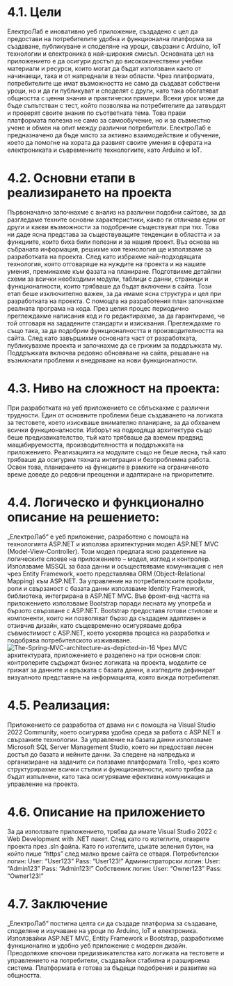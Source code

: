 # 4.1. Цели
ЕлектроЛаб е иновативно уеб приложение, създадено с цел да предостави на потребителите удобна и функционална платформа за създаване, публикуване и споделяне на уроци, свързани с Arduino, IoT технологии и електроника в най-широкия смисъл. Основната цел на приложението е да осигури достъп до висококачествени учебни материали и ресурси, които могат да бъдат използвани както от начинаещи, така и от напреднали в тези области.
Чрез платформата, потребителите ще имат възможността не само да създават собствени уроци, но и да ги публикуват и споделят с други, като така обогатяват общността с ценни знания и практически примери. Всеки урок може да бъде съпътстван с тест, който позволява на потребителите да затвърдят и проверят своите знания по съответната тема. Това прави платформата полезна не само за самообучение, но и за съвместно учене и обмен на опит между различни потребители.
ЕлектроЛаб е предназначено да бъде място за активно взаимодействие и обучение, което да помогне на хората да развият своите умения в сферата на електрониката и съвременните технологиите, като Arduino и IoT.
# 4.2. Основни етапи в реализирането на проекта
Първоначално започнахме с анализ на различни подобни сайтове, за да разгледаме техните основни характеристики, какво ги отличава едни от други и какви възможности за подобрение съществуват при тях. Това ни даде ясна представа за съществуващите тенденции в областта и за функциите, които биха били полезни и за нашия проект. Въз основа на събраната информация, решихме коя технология ще използваме за разработката на проекта.
След като избрахме най-подходящата технология, която отговаряше на нуждите на проекта и на нашите умения, преминахме към фазата на планиране. Подготвихме детайлни схеми за всички необходими модули, таблици с данни, страници и функционалности, които трябваше да бъдат включени в сайта. Този етап беше изключително важен, за да имаме ясна структура и цел при разработката на проекта.
С помощта на разработения план започнахме реалната програма на кода. През целия процес периодично преглеждахме написания код и го редактирахме, за да гарантираме, че той отговаря на зададените стандарти и изисквания. Преглеждахме го също така, за да подобрим функционалността и производителността на сайта.
След като завършихме основната част от разработката, публикувахме проекта и започнахме да се грижим за поддръжката му. Поддръжката включва редовно обновяване на сайта, решаване на възникнали проблеми и внедряване на нови функционалности.
# 4.3. Ниво на сложност на проекта:
При разработката на уеб приложението се сблъскахме с различни трудности. Един от основните проблеми беше създаването на логиката за тестовете, което изискваше внимателно планиране, за да обхванем всички функционалности. Изборът на подходяща архитектура също беше предизвикателство, тъй като трябваше да вземем предвид мащабируемостта, производителността и поддръжката на приложението. Реализацията на модулите също не беше лесна, тъй като трябваше да осигурим тяхната интеграция и безпроблемна работа. Освен това, планирането на функциите в рамките на ограниченото време доведе до редовни преоценки и адаптиране на приоритетите.
# 4.4. Логическо и функционално описание на решението:
„ЕлектроЛаб“ е уеб приложение, разработено с помощта на технологията ASP.NET и използва архитектурния модел ASP.NET MVC (Model-View-Controller). Този модел предлага ясно разделение на логическите слоеве на приложението – модел, изглед и контролер. Използваме MSSQL за база данни и осъществяваме комуникация с нея чрез Entity Framework, което представлява ORM (Object-Relational Mapping) към ASP.NET. За управление на потребителските профили, роли и свързаност с базата данни използваме Identity Framework, библиотека, интегрирана в ASP.NET MVC. Във фронт-енд частта на приложението използваме Bootstrap поради лесната му употреба и бързото свързване с ASP.NET. Bootstrap предоставя готови стилове и компоненти, които ни позволяват бързо да създадем адаптивен и отзивчив дизайн, като същевременно осигуряваме добра съвместимост с ASP.NET, което ускорява процеса на разработка и подобрява потребителското изживяване.
![The-Spring-MVC-architecture-as-depicted-in-16](https://github.com/user-attachments/assets/459b67fc-7cec-4875-80ae-ca009c372b5f)
Чрез MVC архитектурата, приложението е разделено на три основни слоя: контролерите съдържат бизнес логиката на проекта, моделите се грижат за данните и връзката с базата данни, а изгледите дефинират визуалното представяне на информацията, която вижда потребителят.
# 4.5. Реализация:
Приложението се разработва от двама ни с помощта на Visual Studio 2022 Community, което осигурява удобна среда за работа с ASP.NET и свързаните технологии. За управление на базата данни използваме Microsoft SQL Server Management Studio, което ни предоставя лесен достъп до базата и нейните данни. За следене на напредъка и организиране на задачите си ползваме платформата Trello, чрез която структурирахме всички стъпки и функционалности, които трябва да бъдат изпълнени, като така осигуряваме ефективна комуникация и управление на проекта.
# 4.6. Описание на приложението
За да използвате приложението, трябва да имате Visual Studio 2022 с Web Development with .NET пакет. След като го изтеглите, отваряте проекта през .sln файла. Като го изтеглите, цъкате зеления бутон, на който пише “https” след малко време сайта се отваря. 
Потребителски логин:
User: “User123”
Pass: “User123!”
Администраторски логин:
User: “Admin123”
Pass: “Admin123!”
Собственик логин:
User: “Owner123”
Pass: “Owner123!”
# 4.7. Заключение
„ЕлектроЛаб“ постигна целта си да създаде платформа за създаване, споделяне и изучаване на уроци по Arduino, IoT и електроника. Използвайки ASP.NET MVC, Entity Framework и Bootstrap, разработихме функционално и удобно уеб приложение с модерен дизайн. Преодоляхме ключови предизвикателства като логиката на тестовете и управлението на потребители, създавайки стабилна и разширяема система. Платформата е готова за бъдещи подобрения и развитие на общността.
